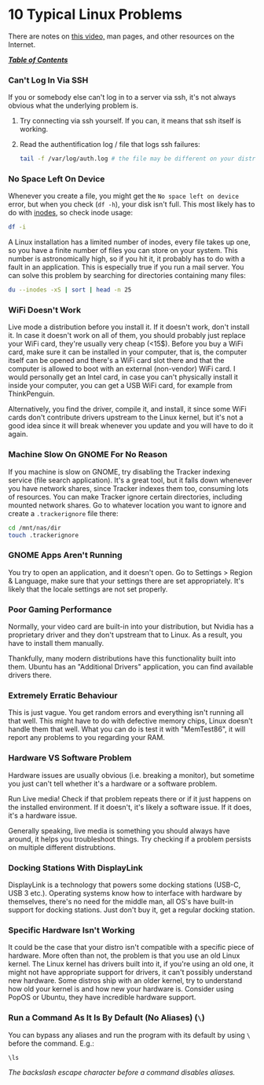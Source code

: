 # 10 Typical Linux Problems

There are notes on [this video,](https://www.youtube.com/watch?v=xsdFNpThetE)
man pages, and other resources on the Internet.

[***Table of Contents***](/README.md)

### Can't Log In Via SSH

If you or somebody else can't log in to a server via ssh, it's not always
obvious what the underlying problem is.

1. Try connecting via ssh yourself. If you can, it means that ssh itself is
   working.
1. Read the authentification log / file that logs ssh failures:

   ```bash
   tail -f /var/log/auth.log # the file may be different on your distro
   ```

### No Space Left On Device

Whenever you create a file, you might get the `No space left on device`
error, but when you check (`df -h`), your disk isn't full. This most likely
has to do with [inodes](./inodes.md), so check inode usage:

```bash
df -i
```

A Linux installation has a limited number of inodes, every file takes up
one, so you have a finite number of files you can store on your system. This
number is astronomically high, so if you hit it, it probably has to do with
a fault in an application. This is especially true if you run a mail server.
You can solve this problem by searching for directories containing many
files:

```bash
du --inodes -xS | sort | head -n 25
```

### WiFi Doesn't Work

Live mode a distribution before you install it. If it doesn't work, don't
install it. In case it doesn't work on all of them, you should probably just
replace your WiFi card, they're usually very cheap (<15$). Before you buy a
WiFi card, make sure it can be installed in your computer, that is, the
computer itself can be opened and there's a WiFi card slot there and that the
computer is allowed to boot with an external (non-vendor) WiFi card. I would 
personally get an Intel card, in case you can't physically install it inside
your computer, you can get a USB WiFi card, for example from ThinkPenguin.

Alternatively, you find the driver, compile it, and install, it since some WiFi
cards don't contribute drivers upstream to the Linux kernel, but it's not a
good idea since it will break whenever you update and you will have to do it
again. 

### Machine Slow On GNOME For No Reason

If you machine is slow on GNOME, try disabling the Tracker indexing service
(file search application). It's a great tool, but it falls down whenever you
have network shares, since Tracker indexes them too, consuming lots of
resources. You can make Tracker ignore certain directories, including
mounted network shares. Go to whatever location you want to ignore and
create a `.trackerignore` file there:

```bash
cd /mnt/nas/dir
touch .trackerignore
```

### GNOME Apps Aren't Running

You try to open an application, and it doesn't open. Go to Settings > Region &
Language, make sure that your settings there are set appropriately. It's likely
that the locale settings are not set properly.

### Poor Gaming Performance

Normally, your video card are built-in into your distribution, but Nvidia has a
proprietary driver and they don't upstream that to Linux. As a result, you have
to install them manually.

Thankfully, many modern distributions have this functionality built into them.
Ubuntu has an "Additional Drivers" application, you can find available drivers
there.

### Extremely Erratic Behaviour

This is just vague. You get random errors and everything isn't running all that
well. This might have to do with defective memory chips, Linux doesn't handle
them that well. What you can do is test it with "MemTest86", it will report any
problems to you regarding your RAM.

### Hardware VS Software Problem

Hardware issues are usually obvious (i.e. breaking a monitor), but sometime you
just can't tell whether it's a hardware or a software problem.

Run Live media! Check if that problem repeats there or if it just happens on
the installed environment. If it doesn't, it's likely a software issue. If it
does, it's a hardware issue. 

Generally speaking, live media is something you should always have around, it
helps you troubleshoot things. Try checking if a problem persists on multiple
different distrubtions.

### Docking Stations With DisplayLink

DisplayLink is a technology that powers some docking stations (USB-C, USB 3
etc.). Operating systems know how to interface with hardware by themselves,
there's no need for the middle man, all OS's have built-in support for docking
stations. Just don't buy it, get a regular docking station.

### Specific Hardware Isn't Working

It could be the case that your distro isn't compatible with a specific piece of
hardware. More often than not, the problem is that you use an old Linux kernel.
The Linux kernel has drivers built into it, if you're using an old one, it
might not have appropriate support for drivers, it can't possibly understand
new hardware. Some distros ship with an older kernel, try to understand how old
your kernel is and how new your hardware is. Consider using PopOS or Ubuntu,
they have incredible hardware support.

### Run a Command As It Is By Default (No Aliases) (`\`)

You can bypass any aliases and run the program with its default by using `\`
before the command. E.g.:

```bash
\ls
```

*The backslash escape character before a command disables aliases.*
